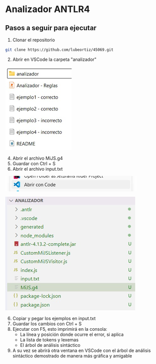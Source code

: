 # Analizador ANTLR4
## Pasos a seguir para ejecutar
1. Clonar el repositorio
```sh
git clone https://github.com/lubeortiz/45069.git
```
2. Abrir en VSCode la carpeta "analizador"
   
![img1](https://github.com/lubeortiz/45069/blob/main/imgs/img1.jpg)

4. Abrir el archivo MiJS.g4
5. Guardar con Ctrl + S
6. Abrir el archivo input.txt

![img2](https://github.com/lubeortiz/45069/blob/main/imgs/img2.jpg)

![img3](https://github.com/lubeortiz/45069/blob/main/imgs/img3.jpg)

6. Copiar y pegar los ejemplos en input.txt
7. Guardar los cambios con Ctrl + S
8. Ejecutar con F5, esto imprimirá en la consola:
    - La línea y posición donde ocurre el error, si aplica
    - La lista de tokens y lexemas
    - El árbol de análisis sintáctico
9. A su vez se abrirá otra ventana en VSCode con el árbol de análisis sintáctico demostrado de manera más gráfica y amigable
